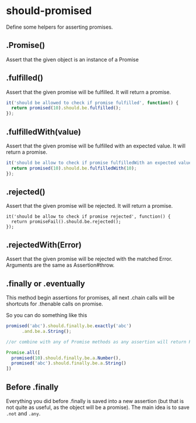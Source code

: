 should-promised
===============

Define some helpers for asserting promises.

## .Promise()

Assert that the given object is an instance of a Promise

## .fulfilled()

Assert that the given promise will be fulfilled. It will return a promise.

```javascript
it('should be allowed to check if promise fulfilled', function() {
  return promised(10).should.be.fulfilled();
});
```

## .fulfilledWith(value)

Assert that the given promise will be fulfilled with an expected value. It will return a promise.

```javascript
it('should be allow to check if promise fulfilledWith an expected value', function() {
  return promised(10).should.be.fulfilledWith(10);
});
```

## .rejected()

Assert that the given promise will be rejected. It will return a promise.

```
it('should be allow to check if promise rejected', function() {
  return promiseFail().should.be.rejected();
});
```

## .rejectedWith(Error)

Assert that the given promise will be rejected with the matched Error. Arguments are the same as Assertion\#throw.

## .finally or .eventually

This method begin assertions for promises, all next .chain calls will be shortcuts for .thenable calls on promise.

So you can do something like this

```js
promised('abc').should.finally.be.exactly('abc')
      .and.be.a.String();

//or combine with any of Promise methods as any assertion will return Promise itself

Promise.all([
  promised(10).should.finally.be.a.Number(),
  promised('abc').should.finally.be.a.String()
])
```

## Before .finally

Everything you did before .finally is saved into a new assertion (but that is
not quite as useful, as the object will be a promise). The main idea is to save
`.not` and `.any`.
